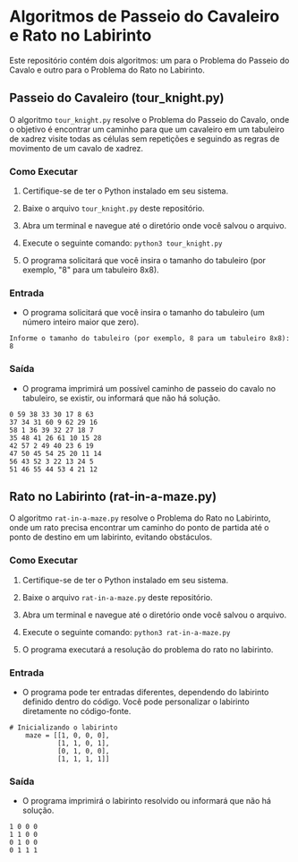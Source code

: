 # Algoritmos de Passeio do Cavaleiro e Rato no Labirinto

Este repositório contém dois algoritmos: um para o Problema do Passeio do Cavalo e outro para o Problema do Rato no Labirinto.

## Passeio do Cavaleiro (tour_knight.py)

O algoritmo `tour_knight.py` resolve o Problema do Passeio do Cavalo, onde o objetivo é encontrar um caminho para que um cavaleiro em um tabuleiro de xadrez visite todas as células sem repetições e seguindo as regras de movimento de um cavalo de xadrez.

### Como Executar

1. Certifique-se de ter o Python instalado em seu sistema.

2. Baixe o arquivo `tour_knight.py` deste repositório.

3. Abra um terminal e navegue até o diretório onde você salvou o arquivo.

4. Execute o seguinte comando:
`python3 tour_knight.py`

5. O programa solicitará que você insira o tamanho do tabuleiro (por exemplo, "8" para um tabuleiro 8x8).

### Entrada

- O programa solicitará que você insira o tamanho do tabuleiro (um número inteiro maior que zero).
```
Informe o tamanho do tabuleiro (por exemplo, 8 para um tabuleiro 8x8): 8 
```

### Saída

- O programa imprimirá um possível caminho de passeio do cavalo no tabuleiro, se existir, ou informará que não há solução.
```
0 59 38 33 30 17 8 63 
37 34 31 60 9 62 29 16 
58 1 36 39 32 27 18 7 
35 48 41 26 61 10 15 28 
42 57 2 49 40 23 6 19 
47 50 45 54 25 20 11 14 
56 43 52 3 22 13 24 5 
51 46 55 44 53 4 21 12
```

## Rato no Labirinto (rat-in-a-maze.py)

O algoritmo `rat-in-a-maze.py` resolve o Problema do Rato no Labirinto, onde um rato precisa encontrar um caminho do ponto de partida até o ponto de destino em um labirinto, evitando obstáculos.

### Como Executar

1. Certifique-se de ter o Python instalado em seu sistema.

2. Baixe o arquivo `rat-in-a-maze.py` deste repositório.

3. Abra um terminal e navegue até o diretório onde você salvou o arquivo.

4. Execute o seguinte comando:
`python3 rat-in-a-maze.py`

5. O programa executará a resolução do problema do rato no labirinto.

### Entrada

- O programa pode ter entradas diferentes, dependendo do labirinto definido dentro do código. Você pode personalizar o labirinto diretamente no código-fonte.
```
# Inicializando o labirinto
	maze = [[1, 0, 0, 0],
			[1, 1, 0, 1],
			[0, 1, 0, 0],
			[1, 1, 1, 1]]

```

### Saída

- O programa imprimirá o labirinto resolvido ou informará que não há solução.
```
1 0 0 0 
1 1 0 0 
0 1 0 0 
0 1 1 1
```